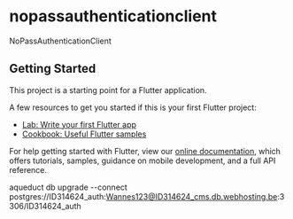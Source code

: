 # nopassauthenticationclient

NoPassAuthenticationClient

## Getting Started

This project is a starting point for a Flutter application.

A few resources to get you started if this is your first Flutter project:

- [Lab: Write your first Flutter app](https://flutter.dev/docs/get-started/codelab)
- [Cookbook: Useful Flutter samples](https://flutter.dev/docs/cookbook)

For help getting started with Flutter, view our
[online documentation](https://flutter.dev/docs), which offers tutorials,
samples, guidance on mobile development, and a full API reference.


aqueduct db upgrade --connect postgres://ID314624_auth:Wannes123@ID314624_cms.db.webhosting.be:3306/ID314624_auth


